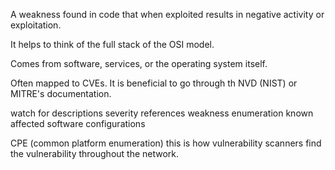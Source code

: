 A weakness found in code that when exploited results in negative activity or exploitation.

It helps to think of the full stack of the OSI model.

Comes from software, services, or the operating system itself.

Often mapped to CVEs. It is beneficial to go through th NVD (NIST) or MITRE's documentation.

watch for descriptions
severity
references
weakness enumeration
known affected
software configurations

CPE (common platform enumeration) this is how vulnerability scanners find the vulnerability throughout the network.

